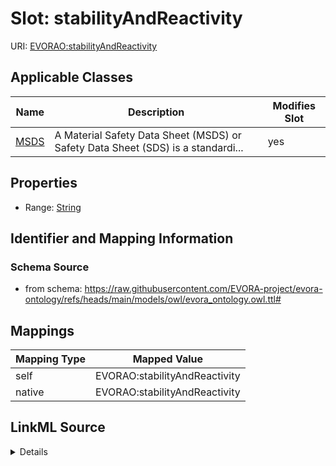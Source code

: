

# Slot: stabilityAndReactivity



URI: [EVORAO:stabilityAndReactivity](https://raw.githubusercontent.com/EVORA-project/evora-ontology/refs/heads/main/models/owl/evora_ontology.owl.ttl#stabilityAndReactivity)



<!-- no inheritance hierarchy -->





## Applicable Classes

| Name | Description | Modifies Slot |
| --- | --- | --- |
| [MSDS](MSDS.md) | A Material Safety Data Sheet (MSDS) or Safety Data Sheet (SDS) is a standardi... |  yes  |







## Properties

* Range: [String](String.md)





## Identifier and Mapping Information







### Schema Source


* from schema: https://raw.githubusercontent.com/EVORA-project/evora-ontology/refs/heads/main/models/owl/evora_ontology.owl.ttl#




## Mappings

| Mapping Type | Mapped Value |
| ---  | ---  |
| self | EVORAO:stabilityAndReactivity |
| native | EVORAO:stabilityAndReactivity |




## LinkML Source

<details>
```yaml
name: stabilityAndReactivity
from_schema: https://raw.githubusercontent.com/EVORA-project/evora-ontology/refs/heads/main/models/owl/evora_ontology.owl.ttl#
rank: 1000
alias: stabilityAndReactivity
domain_of:
- MSDS
range: string

```
</details>